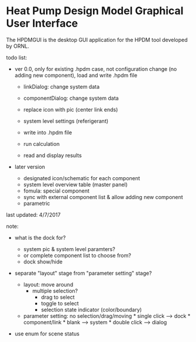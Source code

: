 # Heat Pump Design Model Graphical User Interface

The HPDMGUI is the desktop GUI application for the HPDM tool developed by ORNL.

todo list:

* ver 0.0, only for existing .hpdm case, not configuration change (no adding new component), load and write .hpdm file
	* linkDialog: change system data
	* componentDialog: change system data
	* replace icon with pic (center link ends)
	
	* system level settings (referigerant)
	* write into .hpdm file
	* run calculation
	* read and display results
	
* later version
	* designated icon/schematic for each component
	* system level overview table (master panel)
	* fomula: special component
	* sync with external component list & allow adding new component
	* parametric


	
last updated: 4/7/2017


note:
* what is the dock for?
	* system pic & system level paramters?
	* or complete component list to choose from?
	* dock show/hide

* separate "layout" stage from "parameter setting" stage?
	* layout: move around
		* multiple selection?
			* drag to select
			* toggle to select
			* selection state indicator (color/boundary)
	* parameter setting: no selection/drag/moving
			* single click --> dock
				* component/link
				* blank --> system
			* double click --> dialog

* use enum for scene status